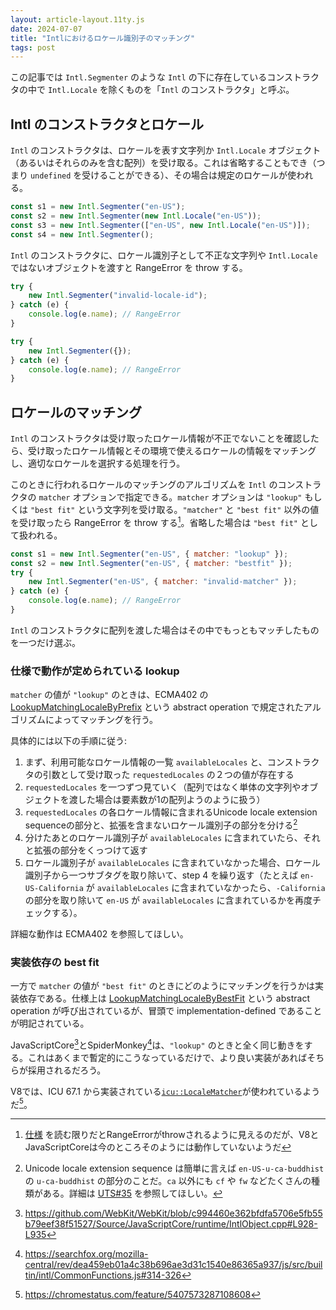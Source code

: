 ```yaml
---
layout: article-layout.11ty.js
date: 2024-07-07
title: "Intlにおけるロケール識別子のマッチング"
tags: post
---
```


この記事では `Intl.Segmenter` のような `Intl` の下に存在しているコンストラクタの中で `Intl.Locale` を除くものを「`Intl` のコンストラクタ」と呼ぶ。

## Intl のコンストラクタとロケール

`Intl` のコンストラクタは、ロケールを表す文字列か `Intl.Locale` オブジェクト（あるいはそれらのみを含む配列）を受け取る。これは省略することもでき（つまり `undefined` を受けることができる）、その場合は規定のロケールが使われる。

```js
const s1 = new Intl.Segmenter("en-US");
const s2 = new Intl.Segmenter(new Intl.Locale("en-US"));
const s3 = new Intl.Segmenter(["en-US", new Intl.Locale("en-US")]);
const s4 = new Intl.Segmenter();
```

`Intl` のコンストラクタに、ロケール識別子として不正な文字列や `Intl.Locale` ではないオブジェクトを渡すと RangeError を throw する。

```js
try {
    new Intl.Segmenter("invalid-locale-id");
} catch (e) {
    console.log(e.name); // RangeError
}

try {
    new Intl.Segmenter({});
} catch (e) {
    console.log(e.name); // RangeError
}
```

## ロケールのマッチング

`Intl` のコンストラクタは受け取ったロケール情報が不正でないことを確認したら、受け取ったロケール情報とその環境で使えるロケールの情報をマッチングし、適切なロケールを選択する処理を行う。

このときに行われるロケールのマッチングのアルゴリズムを `Intl` のコンストラクタの `matcher` オプションで指定できる。`matcher` オプションは `"lookup"` もしくは `"best fit"` という文字列を受け取る。`"matcher"` と `"best fit"` 以外の値を受け取ったら RangeError を throw する[^1]。省略した場合は `"best fit"` として扱われる。

```js
const s1 = new Intl.Segmenter("en-US", { matcher: "lookup" });
const s2 = new Intl.Segmenter("en-US", { matcher: "bestfit" });
try {
    new Intl.Segmenter("en-US", { matcher: "invalid-matcher" });
} catch (e) {
    console.log(e.name); // RangeError
}
```

`Intl` のコンストラクタに配列を渡した場合はその中でもっともマッチしたものを一つだけ選ぶ。

### 仕様で動作が定められている lookup

`matcher` の値が `"lookup"` のときは、ECMA402 の [LookupMatchingLocaleByPrefix](https://tc39.es/ecma402/#sec-lookupmatchinglocalebyprefix) という abstract operation で規定されたアルゴリズムによってマッチングを行う。

具体的には以下の手順に従う:

1. まず、利用可能なロケール情報の一覧 `availableLocales` と、コンストラクタの引数として受け取った `requestedLocales` の２つの値が存在する
2. `requestedLocales` を一つずつ見ていく（配列ではなく単体の文字列やオブジェクトを渡した場合は要素数が1の配列ようのように扱う）
3. `requestedLocales` の各ロケール情報に含まれるUnicode locale extension sequenceの部分と、拡張を含まないロケール識別子の部分を分ける[^2]
4. 分けたあとのロケール識別子が `availableLocales` に含まれていたら、それと拡張の部分をくっつけて返す
5. ロケール識別子が `availableLocales` に含まれていなかった場合、ロケール識別子から一つサブタグを取り除いて、step 4 を繰り返す（たとえば `en-US-California` が `availableLocales` に含まれていなかったら、`-California` の部分を取り除いて `en-US` が `availableLocales` に含まれているかを再度チェックする）。

詳細な動作は ECMA402 を参照してほしい。

### 実装依存の best fit

一方で `matcher` の値が `"best fit"` のときにどのようにマッチングを行うかは実装依存である。仕様上は [LookupMatchingLocaleByBestFit](https://tc39.es/ecma402/#sec-lookupmatchinglocalebybestfit) という abstract operation が呼び出されているが、冒頭で implementation-defined であることが明記されている。

JavaScriptCore[^3]とSpiderMonkey[^4]は、`"lookup"` のときと全く同じ動きをする。これはあくまで暫定的にこうなっているだけで、より良い実装があればそちらが採用されるだろう。

V8では、ICU 67.1 から実装されている[`icu::LocaleMatcher`](https://unicode-org.github.io/icu-docs/apidoc/dev/icu4c/classicu_1_1LocaleMatcher.html)が使われているようだ[^5]。

[^1]: [仕様](https://tc39.es/ecma402/#sec-intl.segmenter) を読む限りだとRangeErrorがthrowされるように見えるのだが、V8とJavaScriptCoreは今のところそのようには動作していないようだ
[^2]: Unicode locale extension sequence は簡単に言えば `en-US-u-ca-buddhist` の `u-ca-buddhist` の部分のことだ。`ca` 以外にも `cf` や `fw` などたくさんの種類がある。詳細は [UTS#35](https://unicode.org/reports/tr35/#u_Extension) を参照してほしい。
[^3]: https://github.com/WebKit/WebKit/blob/c994460e362bfdfa5706e5fb55b79eef38f51527/Source/JavaScriptCore/runtime/IntlObject.cpp#L928-L935
[^4]: https://searchfox.org/mozilla-central/rev/dea459eb01a4c38b696ae3d31c1540e86365a937/js/src/builtin/intl/CommonFunctions.js#314-326
[^5]: https://chromestatus.com/feature/5407573287108608
